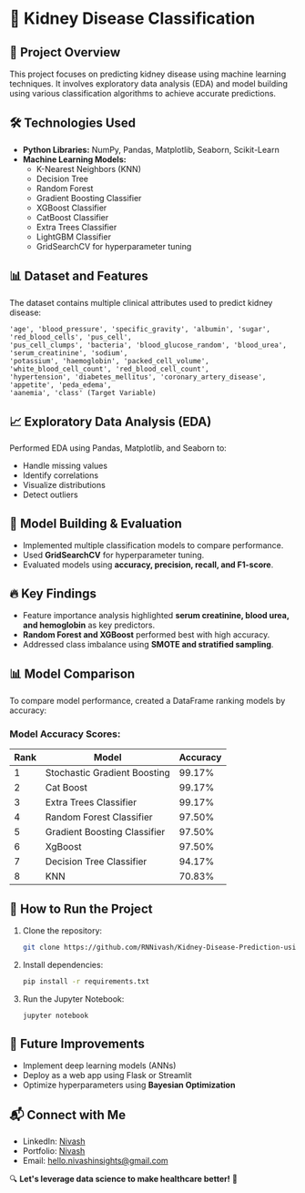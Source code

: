 # 🏥 Kidney Disease Classification

## 📌 Project Overview

This project focuses on predicting kidney disease using machine learning techniques. It involves exploratory data analysis (EDA) and model building using various classification algorithms to achieve accurate predictions.

## 🛠️ Technologies Used

- **Python Libraries:** NumPy, Pandas, Matplotlib, Seaborn, Scikit-Learn
- **Machine Learning Models:**
  - K-Nearest Neighbors (KNN)
  - Decision Tree
  - Random Forest
  - Gradient Boosting Classifier
  - XGBoost Classifier
  - CatBoost Classifier
  - Extra Trees Classifier
  - LightGBM Classifier
  - GridSearchCV for hyperparameter tuning

## 📊 Dataset and Features

The dataset contains multiple clinical attributes used to predict kidney disease:

```
'age', 'blood_pressure', 'specific_gravity', 'albumin', 'sugar', 'red_blood_cells', 'pus_cell',
'pus_cell_clumps', 'bacteria', 'blood_glucose_random', 'blood_urea', 'serum_creatinine', 'sodium',
'potassium', 'haemoglobin', 'packed_cell_volume', 'white_blood_cell_count', 'red_blood_cell_count',
'hypertension', 'diabetes_mellitus', 'coronary_artery_disease', 'appetite', 'peda_edema',
'aanemia', 'class' (Target Variable)
```

## 📈 Exploratory Data Analysis (EDA)

Performed EDA using Pandas, Matplotlib, and Seaborn to:

- Handle missing values
- Identify correlations
- Visualize distributions
- Detect outliers

## 🚀 Model Building & Evaluation

- Implemented multiple classification models to compare performance.
- Used **GridSearchCV** for hyperparameter tuning.
- Evaluated models using **accuracy, precision, recall, and F1-score**.

## 🔥 Key Findings

- Feature importance analysis highlighted **serum creatinine, blood urea, and hemoglobin** as key predictors.
- **Random Forest and XGBoost** performed best with high accuracy.
- Addressed class imbalance using **SMOTE and stratified sampling**.

## 📊 Model Comparison

To compare model performance, created a DataFrame ranking models by accuracy:

### Model Accuracy Scores:

| Rank | Model                         | Accuracy |
|------|-------------------------------|----------|
| 1    | Stochastic Gradient Boosting  | 99.17%   |
| 2    | Cat Boost                     | 99.17%   |
| 3    | Extra Trees Classifier        | 99.17%   |
| 4    | Random Forest Classifier      | 97.50%   |
| 5    | Gradient Boosting Classifier  | 97.50%   |
| 6    | XgBoost                       | 97.50%   |
| 7    | Decision Tree Classifier      | 94.17%   |
| 8    | KNN                           | 70.83%   |

## 📌 How to Run the Project

1. Clone the repository:
   ```bash
   git clone https://github.com/RNNivash/Kidney-Disease-Prediction-using-Machine-Learning
   ```
2. Install dependencies:
   ```bash
   pip install -r requirements.txt
   ```
3. Run the Jupyter Notebook:
   ```bash
   jupyter notebook
   ```

## 🎯 Future Improvements

- Implement deep learning models (ANNs)
- Deploy as a web app using Flask or Streamlit
- Optimize hyperparameters using **Bayesian Optimization**

## 📬 Connect with Me

- LinkedIn: [Nivash](https://www.linkedin.com/in/nivash-r-n/)
- Portfolio: [Nivash](https://rnnivash.github.io/My_Port/)
- Email: [hello.nivashinsights@gmail.com](mailto:hello.nivashinsights@gmail.com)

🔍 **Let's leverage data science to make healthcare better!** 🚀

